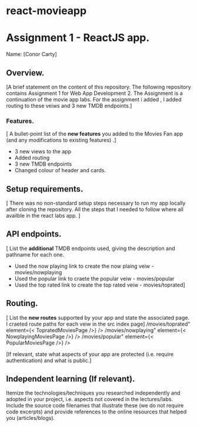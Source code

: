 # react-movieapp
# Assignment 1 - ReactJS app.

Name: [Conor Carty]

## Overview.

[A brief statement on the content of this repository.
The following repository contains Assignment 1 for Web App Development 2. The Assignment is a continuation of the movie app labs. For the assignment i added , I added routing to these veiws and 3 new TMDB endpoints.]

### Features.
[ A bullet-point list of the __new features__ you added to the Movies Fan app (and any modifications to existing features) .]

+ 3 new views to the app
+ Added routing
+ 3 new TMDB endpoints
+ Changed colour of header and cards.

## Setup requirements.

[ There was no non-standard setup steps necessary to run my app locally after cloning the repository. All the steps that I needed to follow where all availble in the react labs app. ]

## API endpoints.

[ List the __additional__ TMDB endpoints used, giving the description and pathname for each one.
+ Used the now playing link to create the now plaing veiw - movies/nowplaying
+ Used the popular link to craete the popular veiw - movies/popular
+ Used the top rated link to create the top rated veiw - movies/toprated] 


## Routing.

[ List the __new routes__ supported by your app and state the associated page.
I craeted route paths for each veiw in the src index page]
/movies/toprated" element={< TopratedMoviesPage />} />
/movies/nowplaying" element={< NowplayingMoviesPage />} />
/movies/popular" element={< PopularMoviesPage />} /> 

[If relevant, state what aspects of your app are protected (i.e. require authentication) and what is public.]

## Independent learning (If relevant).

Itemize the technologies/techniques you researched independently and adopted in your project, 
i.e. aspects not covered in the lectures/labs. Include the source code filenames that illustrate these 
(we do not require code excerpts) and provide references to the online resources that helped you (articles/blogs).